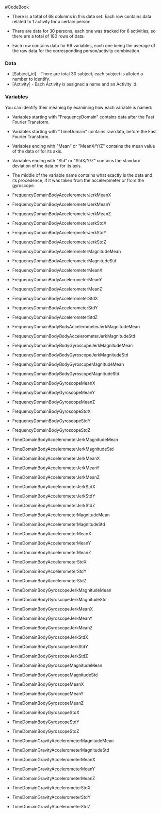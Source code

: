 #CodeBook
- There is a total of 68 columns in this data set. Each row contains data related to 1 activity for a certain person.

- There are data for 30 persons, each one was tracked for 6 activities, so there are a total of 180 rows of data.

- Each row contains data for 66 variables, each one being the average of the raw data for the corresponding person/activity combination.

 


### Data
* [Subject_id] - There are total 30 subject, each subject is alloted a number to identify.
* [Activity] - Each Activity is assigned a name and an Activity id.

### Variables

You can identify their meaning by examining how each variable is named:

- Variables starting with "FrequencyDomain" contains data after the Fast Fourier Transform.
- Variables starting with "TimeDomain" contains raw data, before the Fast Fourier Transform.
- Variables ending with "Mean" or "MeanX/Y/Z" contains the mean value of the data or for its axis.
- Variables ending with "Std" or "StdX/Y/Z" contains the standard deviation of the data or for its axis.
- The middle of the variable name contains what exactly is the data and its procedence, if it was taken from the accelerometer or from the gyroscope.


- FrequencyDomainBodyAccelerometerJerkMeanX
- FrequencyDomainBodyAccelerometerJerkMeanY
- FrequencyDomainBodyAccelerometerJerkMeanZ
- FrequencyDomainBodyAccelerometerJerkStdX
- FrequencyDomainBodyAccelerometerJerkStdY
- FrequencyDomainBodyAccelerometerJerkStdZ
- FrequencyDomainBodyAccelerometerMagnitudeMean
- FrequencyDomainBodyAccelerometerMagnitudeStd
- FrequencyDomainBodyAccelerometerMeanX
- FrequencyDomainBodyAccelerometerMeanY
- FrequencyDomainBodyAccelerometerMeanZ
- FrequencyDomainBodyAccelerometerStdX
- FrequencyDomainBodyAccelerometerStdY
- FrequencyDomainBodyAccelerometerStdZ
- FrequencyDomainBodyBodyAccelerometerJerkMagnitudeMean
- FrequencyDomainBodyBodyAccelerometerJerkMagnitudeStd
- FrequencyDomainBodyBodyGyroscopeJerkMagnitudeMean
- FrequencyDomainBodyBodyGyroscopeJerkMagnitudeStd
- FrequencyDomainBodyBodyGyroscopeMagnitudeMean
- FrequencyDomainBodyBodyGyroscopeMagnitudeStd
- FrequencyDomainBodyGyroscopeMeanX
- FrequencyDomainBodyGyroscopeMeanY
- FrequencyDomainBodyGyroscopeMeanZ
- FrequencyDomainBodyGyroscopeStdX
- FrequencyDomainBodyGyroscopeStdY
- FrequencyDomainBodyGyroscopeStdZ
- TimeDomainBodyAccelerometerJerkMagnitudeMean
- TimeDomainBodyAccelerometerJerkMagnitudeStd
- TimeDomainBodyAccelerometerJerkMeanX
- TimeDomainBodyAccelerometerJerkMeanY
- TimeDomainBodyAccelerometerJerkMeanZ
- TimeDomainBodyAccelerometerJerkStdX
- TimeDomainBodyAccelerometerJerkStdY
- TimeDomainBodyAccelerometerJerkStdZ
- TimeDomainBodyAccelerometerMagnitudeMean
- TimeDomainBodyAccelerometerMagnitudeStd
- TimeDomainBodyAccelerometerMeanX
- TimeDomainBodyAccelerometerMeanY
- TimeDomainBodyAccelerometerMeanZ
- TimeDomainBodyAccelerometerStdX
- TimeDomainBodyAccelerometerStdY
- TimeDomainBodyAccelerometerStdZ
- TimeDomainBodyGyroscopeJerkMagnitudeMean
- TimeDomainBodyGyroscopeJerkMagnitudeStd
- TimeDomainBodyGyroscopeJerkMeanX
- TimeDomainBodyGyroscopeJerkMeanY
- TimeDomainBodyGyroscopeJerkMeanZ
- TimeDomainBodyGyroscopeJerkStdX
- TimeDomainBodyGyroscopeJerkStdY
- TimeDomainBodyGyroscopeJerkStdZ
- TimeDomainBodyGyroscopeMagnitudeMean
- TimeDomainBodyGyroscopeMagnitudeStd
- TimeDomainBodyGyroscopeMeanX
- TimeDomainBodyGyroscopeMeanY
- TimeDomainBodyGyroscopeMeanZ
- TimeDomainBodyGyroscopeStdX
- TimeDomainBodyGyroscopeStdY
- TimeDomainBodyGyroscopeStdZ
- TimeDomainGravityAccelerometerMagnitudeMean
- TimeDomainGravityAccelerometerMagnitudeStd
- TimeDomainGravityAccelerometerMeanX
- TimeDomainGravityAccelerometerMeanY
- TimeDomainGravityAccelerometerMeanZ
- TimeDomainGravityAccelerometerStdX
- TimeDomainGravityAccelerometerStdY
- TimeDomainGravityAccelerometerStdZ
